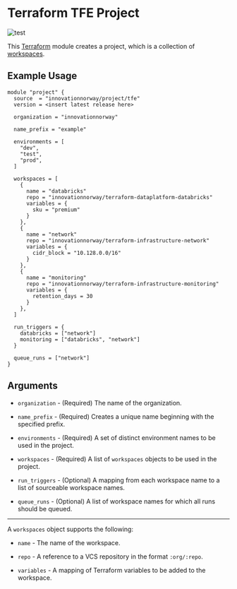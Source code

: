 # Terraform TFE Project

![test](https://github.com/innovationnorway/terraform-tfe-project/workflows/test/badge.svg)

This [Terraform](https://www.terraform.io/) module creates a project, which is a collection of [workspaces](https://www.terraform.io/docs/cloud/workspaces/index.html).

## Example Usage

```hcl
module "project" {
  source  = "innovationnorway/project/tfe"
  version = <insert latest release here>

  organization = "innovationnorway"

  name_prefix = "example"

  environments = [
    "dev",
    "test",
    "prod",
  ]

  workspaces = [
    {
      name = "databricks"
      repo = "innovationnorway/terraform-dataplatform-databricks"
      variables = {
        sku = "premium"
      }
    },
    {
      name = "network"
      repo = "innovationnorway/terraform-infrastructure-network"
      variables = {
        cidr_block = "10.128.0.0/16"
      }
    },
    {
      name = "monitoring"
      repo = "innovationnorway/terraform-infrastructure-monitoring"
      variables = {
        retention_days = 30
      }
    },
  ]

  run_triggers = {
    databricks = ["network"]
    monitoring = ["databricks", "network"]
  }

  queue_runs = ["network"]
}
```

## Arguments

* `organization` - (Required) The name of the organization.

* `name_prefix` - (Required) Creates a unique name beginning with the specified prefix.

* `environments` - (Required) A set of distinct environment names to be used in the project.

* `workspaces` - (Required) A list of `workspaces` objects to be used in the project.

* `run_triggers` - (Optional) A mapping from each workspace name to a list of sourceable workspace names.

* `queue_runs` - (Optional) A list of workspace names for which all runs should be queued.

---

A `workspaces` object supports the following:

* `name` - The name of the workspace.

* `repo` - A reference to a VCS repository in the format `:org/:repo`.

* `variables` - A mapping of Terraform variables to be added to the workspace.
